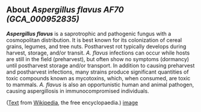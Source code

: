 About *Aspergillus flavus AF70 (GCA\_000952835)* 
------------------------------------------------



***Aspergillus flavus*** is a saprotrophic and pathogenic fungus with a
cosmopolitan distribution. It is best known for its colonization of
cereal grains, legumes, and tree nuts. Postharvest rot typically
develops during harvest, storage, and/or transit. *A. flavus* infections
can occur while hosts are still in the field (preharvest), but often
show no symptoms (dormancy) until postharvest storage and/or transport.
In addition to causing preharvest and postharvest infections, many
strains produce significant quantities of toxic compounds known as
mycotoxins, which, when consumed, are toxic to mammals. *A. flavus* is
also an opportunistic human and animal pathogen, causing aspergillosis
in immunocompromised individuals.

([Text](http://en.wikipedia.org/wiki/Aspergillus_flavus) from
[Wikipedia](http://en.wikipedia.org/), the free encyclopaedia.)
[image](https://commons.wikimedia.org/wiki/File:Aspergillus_flavus.jpg)
